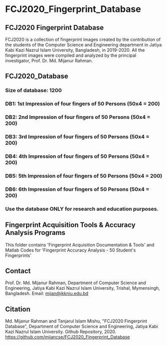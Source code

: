 # FCJ2020_Fingerprint_Database

## FCJ2020 Fingerprint Database
FCJ2020 is a collection of fingerprint images created by the contribution of the students of the Computer Science and Engineering department in Jatiya Kabi Kazi Nazrul Islam University, Bangladesh, in 2019-2020. All the fingerprint images were compiled and analyzed by the principal investigator, Prof. Dr. Md. Mijanur Rahman.

## FCJ2020_Database
### Size of database: 1200
### DB1: 1st Impression of four fingers of 50 Persons (50x4 = 200)
### DB2: 2nd Impression of four fingers of 50 Persons (50x4 = 200)
### DB3: 3rd Impression of four fingers of 50 Persons (50x4 = 200)
### DB4: 4th Impression of four fingers of 50 Persons (50x4 = 200)
### DB5: 5th Impression of four fingers of 50 Persons (50x4 = 200)
### DB6: 6th Impression of four fingers of 50 Persons (50x4 = 200)
### Use the database ONLY for research and education purposes.

## Fingerprint Acquisition Tools & Accuracy Analysis Programs
This folder contains 'Fingerprint Acquisition Documentation & Tools' and Matlab Codes for 'Fingerprint Accuracy Analysis - 50 Student's Fingerprints'

## Contact
Prof. Dr. Md. Mijanur Rahman, Department of Computer Science and Engineering, Jatiya Kabi Kazi Nazrul Islam University, Trishal, Mymensingh, Bangladesh. Email: mijan@jkkniu.edu.bd

## Citation
Md. Mijanur Rahman and Tanjarul Islam Mishu, "FCJ2020 Fingerprint Database", Department of Computer Science and Engineering, Jatiya Kabi Kazi Nazrul Islam University. Github Repository, 2020. https://github.com/mijancse/FCJ2020_Fingerprint_Database 

